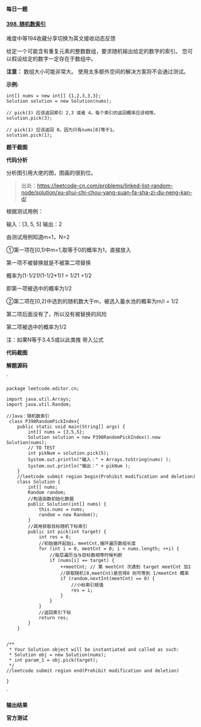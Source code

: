**每日一题**

#### [398. 随机数索引](https://leetcode-cn.com/problems/random-pick-index/)

难度中等194收藏分享切换为英文接收动态反馈

给定一个可能含有重复元素的整数数组，要求随机输出给定的数字的索引。 您可以假设给定的数字一定存在于数组中。

**注意：**
数组大小可能非常大。 使用太多额外空间的解决方案将不会通过测试。

**示例:**

```
int[] nums = new int[] {1,2,3,3,3};
Solution solution = new Solution(nums);

// pick(3) 应该返回索引 2,3 或者 4。每个索引的返回概率应该相等。
solution.pick(3);

// pick(1) 应该返回 0。因为只有nums[0]等于1。
solution.pick(1);
```



**题干截图**



**代码分析**

分析图引用大佬的图，图画的很到位。

> 出处：https://leetcode-cn.com/problems/linked-list-random-node/solution/xu-shui-chi-chou-yang-suan-fa-sha-zi-du-neng-kan-d/



根据测试用例：

输入：[3, 5, 5]
输出：2

由测试用例知道m=1，N=2

①第一项在[0,1)中m=1,取等于0的概率为1，直接放入

第一项不被替换就是不被第二项替换

概率为(1-1/2*1)*(1-1/2*1)*1 = 1/2*1 =1/2

即第一项被选中的概率为1/2

②第二项在[0,2)中选到的随机数大于m，被选入蓄水池的概率为m/i = 1/2

第二项后面没有了，所以没有被替换的风险

第二项被选中的概率为1/2

注：如果N等于3.4.5或以此类推 带入公式

**代码截图**



**解题源码**

`

```
package leetcode.editor.cn;

import java.util.Arrays;
import java.util.Random;

//Java：随机数索引
 class P398RandomPickIndex{
    public static void main(String[] args) {
        int[] nums = {3,5,5};
        Solution solution = new P398RandomPickIndex().new Solution(nums);
        // TO TEST
        int pikNum = solution.pick(5);
        System.out.println("输入：" + Arrays.toString(nums) );
        System.out.println("输出：" + pikNum );
    }
    //leetcode submit region begin(Prohibit modification and deletion)
    class Solution {
        int[] nums;
        Random random;
        //构造函数初始化数据
        public Solution(int[] nums) {
            this.nums = nums;
            random = new Random();
        }
        //调用获取目标随机下标索引
        public int pick(int target) {
            int res = 0;
            //初始循环起始i，meetCnt,循环遍历数组长度
            for (int i = 0, meetCnt = 0; i < nums.length; ++i) {
                //每层遍历当与目标数相等时候判断
                if (nums[i] == target) {
                    ++meetCnt; // 第 meetCnt 次遇到 target meetCnt 加1
                    //获取随机[0,meetCnt)是否得0 则可等到 1/meetCnt 概率
                    if (random.nextInt(meetCnt) == 0) {
                        //小标索引赋值
                        res = i;
                    }
                }
            }
            //返回索引下标
            return res;
        }
    }


/**
 * Your Solution object will be instantiated and called as such:
 * Solution obj = new Solution(nums);
 * int param_1 = obj.pick(target);
 */
//leetcode submit region end(Prohibit modification and deletion)

}
```



`

**输出结果**



**官方测试**



